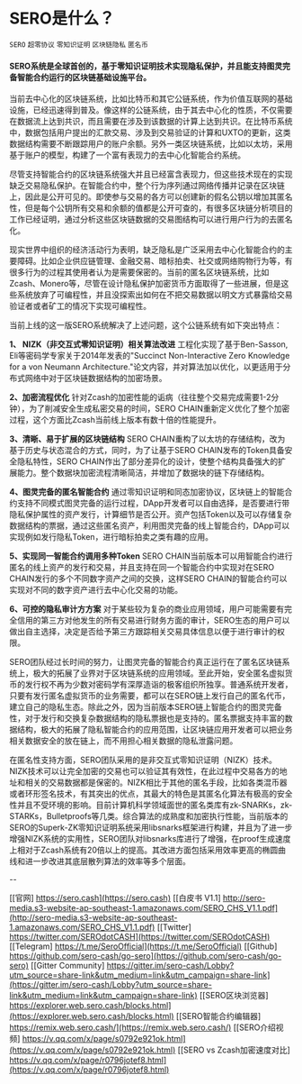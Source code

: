# SERO是什么？

`SERO` `超零协议` `零知识证明` `区块链隐私` `匿名币`

#### **SERO系统是全球首创的，基于零知识证明技术实现隐私保护，并且能支持图灵完备智能合约运行的区块链基础设施平台。**

当前去中心化的区块链系统，比如比特币和其它公链系统，作为价值互联网的基础设施，已经迅速得到普及。像这样的公链系统，由于其去中心化的性质，不仅需要在数据流上达到共识，而且需要在涉及到该数据的计算上达到共识。在比特币系统中，数据包括用户提出的汇款交易、涉及到交易验证的计算和UXTO的更新，这类数据结构需要不断跟踪用户的账户余额。另外一类区块链系统，比如以太坊，采用基于账户的模型，构建了一个富有表现力的去中心化智能合约系统。

尽管支持智能合约的区块链系统强大并且已经富含表现力，但这些技术现在的实现缺乏交易隐私保护。在智能合约中，整个行为序列通过网络传播并记录在区块链上，因此是公开可见的。即使参与交易的各方可以创建新的假名公钥以增加其匿名性，但是每个公钥所有交易和余额的值都是公开可查的，有很多区块链分析项目的工作已经证明，通过分析这些区块链数据的交易图结构可以进行用户行为的去匿名化。

现实世界中组织的经济活动行为表明，缺乏隐私是广泛采用去中心化智能合约的主要障碍。比如企业供应链管理、金融交易、暗标拍卖、社交或网络购物行为等，有很多行为的过程其使用者认为是需要保密的。当前的匿名区块链系统，比如Zcash、Monero等，尽管在设计隐私保护加密货币方面取得了一些进展，但是这些系统放弃了可编程性，并且没探索出如何在不把交易数据以明文方式暴露给交易验证者或者矿工的情况下实现可编程性。

当前上线的这一版SERO系统解决了上述问题，这个公链系统有如下突出特点：

**1、 NIZK（非交互式零知识证明）相关算法改进**
工程化实现了基于Ben-Sasson, Eli等密码学专家关于2014年发表的"Succinct Non-Interactive Zero Knowledge for a von Neumann Architecture."论文内容，并对算法加以优化，以更适用于分布式网络中对于区块链数据结构的加密场景。

**2、加密流程优化**
针对Zcash的加密性能的诟病（往往整个交易完成需要1-2分钟），为了削减安全生成私密交易的时间，SERO CHAIN重新定义优化了整个加密过程，这个方面比Zcash当前线上版本有数十倍的性能提升。

**3、清晰、易于扩展的区块链结构**
SERO CHAIN重构了以太坊的存储结构，改为基于历史与状态混合的方式，同时，为了让基于SERO CHAIN发布的Token具备安全隐私特性，SERO CHAIN作出了部分差异化的设计，使整个结构具备强大的扩展能力。整个数据块加密流程清晰简洁，并增加了数据块的链下存储结构。

**4、图灵完备的匿名智能合约**
通过零知识证明和同态加密协议，区块链上的智能合约支持不同模式图灵完备的运行过程，DApp开发者可以自由选择，是否要进行带隐私保护属性的资产发行，计算细节是否公开。资产包括Token以及可以存储复杂数据结构的票据，通过这些匿名资产，利用图灵完备的线上智能合约，DApp可以实现例如发行隐私Token，进行暗标拍卖之类有趣的应用。

**5、实现同一智能合约调用多种Token**
SERO CHAIN当前版本可以用智能合约进行匿名的线上资产的发行和交易，并且支持在同一个智能合约中实现对在SERO CHAIN发⾏的多个不同数字资产之间的交换，这样SERO CHAIN的智能合约可以实现对不同的数字资产进行去中心化交易的功能。

**6、可控的隐私审计⽅方案**
对于某些较为复杂的商业应用领域，用户可能需要有完全信用的第三⽅对他发⽣的所有交易进⾏财务方面的审计，SERO生态的用户可以做出自主选择，决定是否给予第三⽅跟踪相关交易具体信息以便于进行审计的权限。

SERO团队经过长时间的努力，让图灵完备的智能合约真正运行在了匿名区块链系统上，极大的拓展了业界对于区块链系统的应用领域。至此开始，安全匿名虚拟货币的发行权不再为少数对密码学有深厚造诣的极客组织所独享。普通系统开发者，只要有发行匿名虚拟货币的业务需要，都可以在SERO链上发行自己的匿名代币，建立自己的隐私生态。除此之外，因为当前版本SERO链上智能合约的图灵完备性，对于发行和交换复杂数据结构的隐私票据也是支持的。匿名票据支持丰富的数据结构，极大的拓展了隐私智能合约的应用范围，让区块链应用开发者可以把业务相关数据安全的放在链上，而不用担心相关数据的隐私泄露问题。

在匿名性支持方面，SERO团队采用的是非交互式零知识证明（NIZK）技术。NIZK技术可以让完全加密的交易也可以验证其有效性，在此过程中交易各方的地址和相关的交易数据都是保密的。NIZK相比于其他的匿名手段，比如各类混币器或者环形签名技术，有其突出的优点，其最大的特色是其匿名化算法有极高的安全性并且不受环境的影响。目前计算机科学领域面世的匿名类库有zk-SNARKs，zk-STARKs，Bulletproofs等几类。综合算法的成熟度和加密执行性能，当前版本的SERO的Superk-ZK零知识证明系统采用libsnarks框架进行构建，并且为了进一步增强NIZK系统的实用性，SERO团队对libsnarks库进行了增强，在proof生成速度上相对于Zcash系统有20倍以上的提高。其改进方面包括采用效率更高的椭圆曲线和进一步改进其底层散列算法的效率等多个层面。



--



[[官网] https://sero.cash](https://sero.cash)
[[白皮书 V1.1] http://sero-media.s3-website-ap-southeast-1.amazonaws.com/SERO_CHS_V1.1.pdf](http://sero-media.s3-website-ap-southeast-1.amazonaws.com/SERO_CHS_V1.1.pdf)
[[Twitter] https://twitter.com/SEROdotCASH](https://twitter.com/SEROdotCASH)
[[Telegram] https://t.me/SeroOfficial](https://t.me/SeroOfficial)
[[Github] https://github.com/sero-cash/go-sero](https://github.com/sero-cash/go-sero)
[[Gitter Community] https://gitter.im/sero-cash/Lobby?utm_source=share-link&utm_medium=link&utm_campaign=share-link](https://gitter.im/sero-cash/Lobby?utm_source=share-link&utm_medium=link&utm_campaign=share-link)
[[SERO区块浏览器]  https://explorer.web.sero.cash/blocks.html](https://explorer.web.sero.cash/blocks.html)
[[SERO智能合约编辑器]  https://remix.web.sero.cash/](https://remix.web.sero.cash/)
[[SERO介绍视频] https://v.qq.com/x/page/s0792e921ok.html](https://v.qq.com/x/page/s0792e921ok.html)
[[SERO vs Zcash加密速度对比] https://v.qq.com/x/page/r0796jotef8.html](https://v.qq.com/x/page/r0796jotef8.html)

